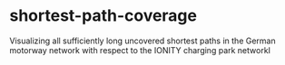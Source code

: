 # shortest-path-coverage
Visualizing all sufficiently long uncovered shortest paths in the German motorway network with respect to the IONITY charging park networkI
